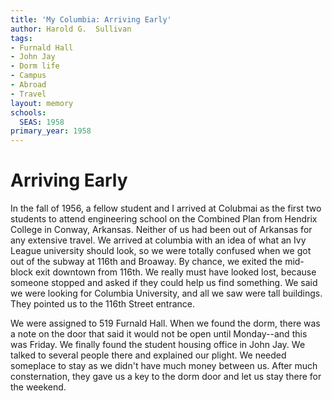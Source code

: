 ```yaml
---
title: 'My Columbia: Arriving Early'
author: Harold G.  Sullivan
tags:
- Furnald Hall
- John Jay
- Dorm life
- Campus
- Abroad
- Travel
layout: memory
schools:
  SEAS: 1958
primary_year: 1958
---
```

# Arriving Early

In the fall of 1956, a fellow student and I arrived at Colubmai as the first two students to attend engineering school on the Combined Plan from Hendrix College in Conway, Arkansas.  Neither of us had been out of Arkansas for any extensive travel.  We arrived at columbia with an idea of what an Ivy League university should look, so we were totally confused when we got out of the subway at 116th and Broaway.  By chance, we exited the mid-block exit downtown from 116th.  We really must have looked lost, because someone stopped and asked if they could help us find something.  We said we were looking for Columbia University, and all we saw were tall buildings.  They pointed us to the 116th Street entrance.

We were assigned to 519 Furnald Hall.  When we found the dorm, there was a note on the door that said it would not be open until Monday--and this was Friday.  We finally found the student housing office in John Jay.  We talked to several people there and explained our plight.  We needed someplace to stay as we didn't have much money between us.  After much consternation, they gave us a key to the dorm door and let us stay there for the weekend.
